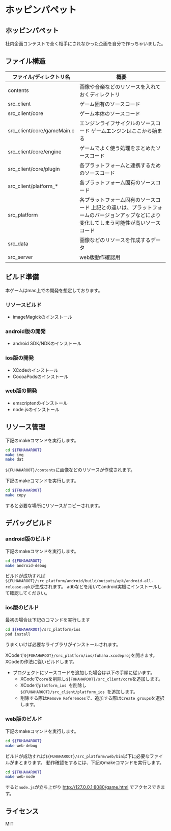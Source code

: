 ホッピンパペット
======================

## ホッピンパペット

社内企画コンテストで全く相手にされなかった企画を自分で作っちゃいました。

## ファイル構造

| ファイル/ディレクトリ名 | 概要 |
|------------------------|-------------|
| contents                   | 画像や音楽などのリソースを入れておくディレクトリ |
| src_client                 | ゲーム固有のソースコード |
| src_client/core            | ゲーム本体のソースコード |
| src_client/core/gameMain.c | エンジンライフサイクルのソースコード ゲームエンジンはここから始まる |
| src_client/core/engine     | ゲームでよく使う処理をまとめたソースコード |
| src_client/core/plugin     | 各プラットフォームと連携するためのソースコード |
| src_client/platform_*      | 各プラットフォーム固有のソースコード |
| src_platform               | 各プラットフォーム固有のソースコード 上記との違いは、プラットフォームのバージョンアップなどにより変化してしまう可能性が高いソースコード |
| src_data                   | 画像などのリソースを作成するデータ |
| src_server                 | web版動作確認用 |


## ビルド準備

本ゲームはmac上での開発を想定しております。

### リソースビルド

* imageMagickのインストール

### android版の開発

* android SDK/NDKのインストール

### ios版の開発

* XCodeのインストール
* CocoaPodsのインストール

### web版の開発

* emscriptenのインストール
* node.jsのインストール

## リソース管理

下記のmakeコマンドを実行します。

```bash
cd ${FUHAHAROOT}
make img
make dat
```

`${FUHAHAROOT}/contents`に画像などのリソースが作成されます。

下記のmakeコマンドを実行します。

```bash
cd ${FUHAHAROOT}
make copy
```

すると必要な場所にリソースがコピーされます。

## デバッグビルド

### android版のビルド

下記のmakeコマンドを実行します。

```bash
cd ${FUHAHAROOT}
make android-debug
```

ビルドが成功すれば`${FUHAHAROOT}/src_platform/android/build/outputs/apk/android-all-release.apk`が生成されます。
adbなどを用いてandroid実機にインストールして確認してください。

### ios版のビルド

最初の場合は下記のコマンドを実行します

```bash
cd ${FUHAHAROOT}/src_platform/ios
pod install
```

うまくいけば必要なライブラリがインストールされます。

XCodeで`${FUHAHAROOT}/src_platform/ios/fuhaha.xcodeproj`を開きます。
XCodeの作法に従いビルドします。

* プロジェクトにソースコードを追加した場合は以下の手順に従います。
    * XCodeで`core`を削除し`${FUHAHAROOT}/src_client/core`を追加します。
    * XCodeで`platform_ios `を削除し`${FUHAHAROOT}/src_client/platform_ios `を追加します。
    * 削除する際は`Remove References`で、追加する際は`Create groups`を選択します。

### web版のビルド

下記のmakeコマンドを実行します。

```bash
cd ${FUHAHAROOT}
make web-debug
```

ビルドが成功すれば`${FUHAHAROOT}/src_platform/web/bin`以下に必要なファイルがまとまります。
動作確認をするには、下記のmakeコマンドを実行します。

```bash
cd ${FUHAHAROOT}
make web-node
```

すると`node.js`が立ち上がり http://127.0.0.1:8080/game.html でアクセスできます。

## ライセンス

MIT
